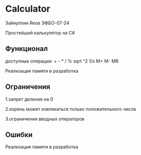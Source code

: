 # Calculator
Зайнуллин Яков ЭФБО-07-24

Простейший калькулятор на C#

## Функционал
доступные операции: + - * / % sqrt ^2 1/x M+ M- MR

Реализация памяти в разработка
## Ограничения
1.запрет деления на 0

2.корень может извлекаться только положительного числа

3.ограничения вводных операторов
## Ошибки
Реализация памяти в разработка